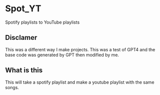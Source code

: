 # Spot_YT
Spotify playlists to YouTube playlists 
## Disclamer
This was a different way I make projects. This was a test of GPT4 and the base code was generated by GPT then modified by me. 

## What is this
This will take a spotify playlist and make a youtube playlist with the same songs.
